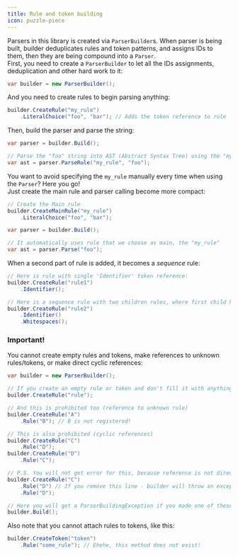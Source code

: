 ```yaml
---
title: Rule and token building
icon: puzzle-piece
---
```


Parsers in this library is created via `ParserBuilder`s. When parser is being built, builder deduplicates rules and token patterns, and assigns IDs to them, then they are being compound into a `Parser`.  
First, you need to create a `ParserBuilder` to let all the IDs assignments, deduplication and other hard work to it:

```csharp
var builder = new ParserBuilder();
```

And you need to create rules to begin parsing anything:
```csharp
builder.CreateRule("my_rule")
    .LiteralChoice("foo", "bar"); // Adds the token reference to rule
```

Then, build the parser and parse the string:
```csharp
var parser = builder.Build();

// Parse the "foo" string into AST (Abstract Syntax Tree) using the "my_rule"!
var ast = parser.ParseRule("my_rule", "foo");
```

You want to avoid specifying the `my_rule` manually every time when using the `Parser`? Here you go!  
Just create the main rule and parser calling become more compact:

```csharp
// Create the Main rule
builder.CreateMainRule("my_rule")
    .LiteralChoice("foo", "bar");

var parser = builder.Build();

// It automatically uses rule that we choose as main, the "my_rule"
var ast = parser.Parse("foo");
```

When a second part of rule is added, it becomes a *sequence* rule:
```csharp
// Here is rule with single 'Identifier' token reference:
builder.CreateRule("rule1")
    .Identifier();

// Here is a sequence rule with two children rules, where first child have 'Identifier' token reference, and second - 'Whitespaces' token reference:
builder.CreateRule("rule2")
    .Identifier()
    .Whitespaces();
```

### Important!

You cannot create empty rules and tokens, make references to unknown rules/tokens, or make direct cyclic references:
```csharp
var builder = new ParserBuilder();

// If you create an empty rule or token and don't fill it with anything, you will get an error
builder.CreateRule("rule");

// And this is prohibited too (reference to unknown rule)
builder.CreateRule("A")
    .Rule("B"); // B is not registered!

// This is also prohibited (cyclic references)
builder.CreateRule("C")
    .Rule("D");
builder.CreateRule("D")
    .Rule("C");

// P.S. You will not get error for this, because reference is not direct, it's inside a sequence rule (left-recursion is currently not detectable yet):
builder.CreateRule("C")
    .Rule("D") // If you remove this line - builder will throw an exception!
    .Rule("D");

// Here you will get a ParserBuildingException if you made one of these mistakes
builder.Build();
```

Also note that you cannot attach rules to tokens, like this:
```csharp
builder.CreateToken("token")
    .Rule("some_rule"); // Ehehe, this method does not exist!
```